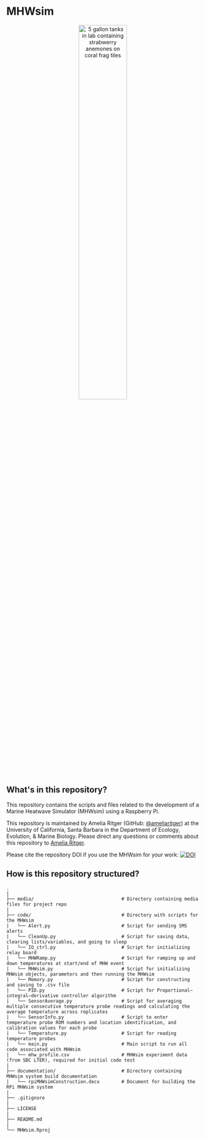 # MHWsim 

<p align="center"><img src="/media/mhw_tanks.png" alt="5 gallon tanks in lab containing strabwerry anemones on coral frag tiles" width="50%"/></p>

## What's in this repository?
This repository contains the scripts and files related to the development of a Marine Heatwave Simulator (MHWsim) using a Raspberry Pi.

This repository is maintained by Amelia Ritger (GitHub: [@ameliaritger](https://github.com/ameliaritger)) at the University of California, Santa Barbara in the Department of Ecology, Evolution, & Marine Biology. Please direct any questions or comments about this repository to [Amelia Ritger](mailto:aritger@ucsb.edu). 

Please cite the repository DOI if you use the MHWsim for your work: [![DOI](https://zenodo.org/badge/673015826.svg)](https://doi.org/10.5281/zenodo.14194509)

## How is this repository structured?
```
.
|
├── media/                                # Directory containing media files for project repo
|
├── code/                                 # Directory with scripts for the MHWsim
|   └── Alert.py                          # Script for sending SMS alerts
|   └── CleanUp.py                        # Script for saving data, clearing lists/variables, and going to sleep
|   └── IO_ctrl.py                        # Script for initializing relay board
|   └── MHWRamp.py                        # Script for ramping up and down temperatures at start/end of MHW event
|   └── MHWsim.py                         # Script for initializing MHWsim objects, parameters and then running the MHWsim 
|   └── Memory.py                         # Script for constructing and saving to .csv file
|   └── PID.py                            # Script for Proportional–integral–derivative controller algorithm
|   └── SensorAverage.py                  # Script for averaging multiple consecutive temperature probe readings and calculating the average temperature across replicates
|   └── SensorInfo.py                     # Script to enter temperature probe ROM numbers and location identification, and calibration values for each probe
|   └── Temperature.py                    # Script for reading temperature probes
|   └── main.py                           # Main script to run all code associated with MHWsim
|   └── mhw_profile.csv                   # MHWsim experiment data (from SBC LTER), required for initial code test
|
├── documentation/                        # Directory containing MHWsim system build documentation
|   └── rpiMHWsimConstruction.docx        # Document for building the RPi MHWsim system
|
├── .gitignore
|
├── LICENSE
|
├── README.md
|
└── MHWsim.Rproj
```

